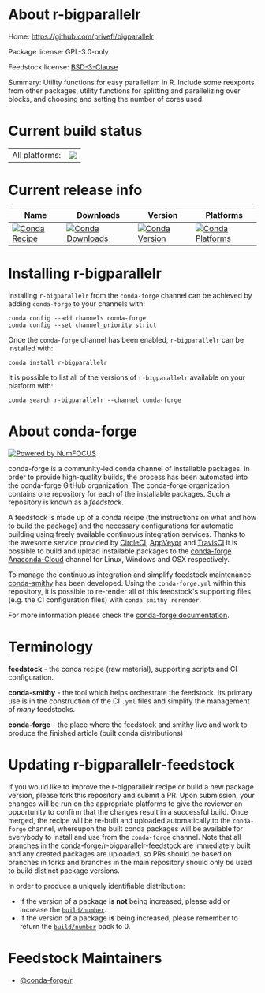 About r-bigparallelr
====================

Home: https://github.com/privefl/bigparallelr

Package license: GPL-3.0-only

Feedstock license: [BSD-3-Clause](https://github.com/conda-forge/r-bigparallelr-feedstock/blob/master/LICENSE.txt)

Summary: Utility functions for easy parallelism in R. Include some reexports from other packages, utility functions for splitting and parallelizing over blocks, and choosing and setting the number of cores used.

Current build status
====================


<table><tr><td>All platforms:</td>
    <td>
      <a href="https://dev.azure.com/conda-forge/feedstock-builds/_build/latest?definitionId=13002&branchName=master">
        <img src="https://dev.azure.com/conda-forge/feedstock-builds/_apis/build/status/r-bigparallelr-feedstock?branchName=master">
      </a>
    </td>
  </tr>
</table>

Current release info
====================

| Name | Downloads | Version | Platforms |
| --- | --- | --- | --- |
| [![Conda Recipe](https://img.shields.io/badge/recipe-r--bigparallelr-green.svg)](https://anaconda.org/conda-forge/r-bigparallelr) | [![Conda Downloads](https://img.shields.io/conda/dn/conda-forge/r-bigparallelr.svg)](https://anaconda.org/conda-forge/r-bigparallelr) | [![Conda Version](https://img.shields.io/conda/vn/conda-forge/r-bigparallelr.svg)](https://anaconda.org/conda-forge/r-bigparallelr) | [![Conda Platforms](https://img.shields.io/conda/pn/conda-forge/r-bigparallelr.svg)](https://anaconda.org/conda-forge/r-bigparallelr) |

Installing r-bigparallelr
=========================

Installing `r-bigparallelr` from the `conda-forge` channel can be achieved by adding `conda-forge` to your channels with:

```
conda config --add channels conda-forge
conda config --set channel_priority strict
```

Once the `conda-forge` channel has been enabled, `r-bigparallelr` can be installed with:

```
conda install r-bigparallelr
```

It is possible to list all of the versions of `r-bigparallelr` available on your platform with:

```
conda search r-bigparallelr --channel conda-forge
```


About conda-forge
=================

[![Powered by NumFOCUS](https://img.shields.io/badge/powered%20by-NumFOCUS-orange.svg?style=flat&colorA=E1523D&colorB=007D8A)](http://numfocus.org)

conda-forge is a community-led conda channel of installable packages.
In order to provide high-quality builds, the process has been automated into the
conda-forge GitHub organization. The conda-forge organization contains one repository
for each of the installable packages. Such a repository is known as a *feedstock*.

A feedstock is made up of a conda recipe (the instructions on what and how to build
the package) and the necessary configurations for automatic building using freely
available continuous integration services. Thanks to the awesome service provided by
[CircleCI](https://circleci.com/), [AppVeyor](https://www.appveyor.com/)
and [TravisCI](https://travis-ci.com/) it is possible to build and upload installable
packages to the [conda-forge](https://anaconda.org/conda-forge)
[Anaconda-Cloud](https://anaconda.org/) channel for Linux, Windows and OSX respectively.

To manage the continuous integration and simplify feedstock maintenance
[conda-smithy](https://github.com/conda-forge/conda-smithy) has been developed.
Using the ``conda-forge.yml`` within this repository, it is possible to re-render all of
this feedstock's supporting files (e.g. the CI configuration files) with ``conda smithy rerender``.

For more information please check the [conda-forge documentation](https://conda-forge.org/docs/).

Terminology
===========

**feedstock** - the conda recipe (raw material), supporting scripts and CI configuration.

**conda-smithy** - the tool which helps orchestrate the feedstock.
                   Its primary use is in the construction of the CI ``.yml`` files
                   and simplify the management of *many* feedstocks.

**conda-forge** - the place where the feedstock and smithy live and work to
                  produce the finished article (built conda distributions)


Updating r-bigparallelr-feedstock
=================================

If you would like to improve the r-bigparallelr recipe or build a new
package version, please fork this repository and submit a PR. Upon submission,
your changes will be run on the appropriate platforms to give the reviewer an
opportunity to confirm that the changes result in a successful build. Once
merged, the recipe will be re-built and uploaded automatically to the
`conda-forge` channel, whereupon the built conda packages will be available for
everybody to install and use from the `conda-forge` channel.
Note that all branches in the conda-forge/r-bigparallelr-feedstock are
immediately built and any created packages are uploaded, so PRs should be based
on branches in forks and branches in the main repository should only be used to
build distinct package versions.

In order to produce a uniquely identifiable distribution:
 * If the version of a package **is not** being increased, please add or increase
   the [``build/number``](https://docs.conda.io/projects/conda-build/en/latest/resources/define-metadata.html#build-number-and-string).
 * If the version of a package **is** being increased, please remember to return
   the [``build/number``](https://docs.conda.io/projects/conda-build/en/latest/resources/define-metadata.html#build-number-and-string)
   back to 0.

Feedstock Maintainers
=====================

* [@conda-forge/r](https://github.com/conda-forge/r/)


